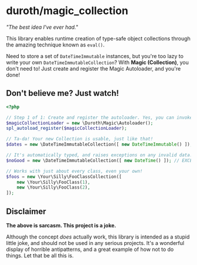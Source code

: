 # duroth/magic_collection

_"The best idea I've ever had."_

This library enables runtime creation of type-safe object collections through the amazing technique known as `eval()`.

Need to store a set of `DateTimeImmutable` instances, but you're too lazy to write your own `DateTimeImmutableCollection`? 
With **Magic (Collection)**, you don't need to! Just create and register the Magic Autoloader, and you're done!

## Don't believe me? Just watch!

```php
<?php

// Step 1 of 1: Create and register the autoloader. Yes, you can invoke it as a functon.
$magicCollectionLoader = new \Duroth\Magic\Autoloader();
spl_autoload_register($magicCollectionLoader);

// Ta-da! Your new Collection is usable, just like that!
$dates = new \DateTimeImmutableCollection([ new DateTimeImmutable() ]);

// It's automatically typed, and raises exceptions on any invalid data!
$noGood = new \DateTimeImmutableCollection([ new DateTime() ]); // EXCEPTION!

// Works with just about every class, even your own!
$foos = new \Your\Silly\FooClassCollection([
    new \Your\Silly\FooClass(1),
    new \Your\Silly\FooClass(2),
]);
```

## Disclaimer

**The above is sarcasm. This project is a joke.**

Although the concept _does_ actually work, this library is intended as a stupid little joke,
and should not be used in any serious projects. It's a wonderful display of horrible antipatterns,
and a great example of how not to do things. Let that be all this is. 